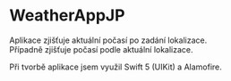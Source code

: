 # WeatherAppJP

Aplikace zjišťuje aktuální počasí po zadání lokalizace. </br>
Případně zjišťuje počasí podle aktuální lokalizace. </br>

Při tvorbě aplikace jsem využil Swift 5 (UIKit) a Alamofire.


